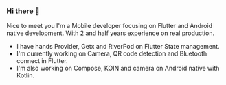 ### Hi there 👋
Nice to meet you I'm a Mobile developer focusing on Flutter and Android native development.
With 2 and half years experience on real production.
- I have hands Provider, Getx and RiverPod on Flutter State management.
- I'm currently working on Camera, QR code detection and Bluetooth connect in Flutter.
- I'm also working on Compose, KOIN and camera on Android native with Kotlin.

<!--
**wipu25/wipu25** is a ✨ _special_ ✨ repository because its `README.md` (this file) appears on your GitHub profile.

Here are some ideas to get you started:

- 🔭 I’m currently working on ...
- 🌱 I’m currently learning ...
- 👯 I’m looking to collaborate on ...
- 🤔 I’m looking for help with ...
- 💬 Ask me about ...
- 📫 How to reach me: ...
- 😄 Pronouns: ...
- ⚡ Fun fact: ...
-->
